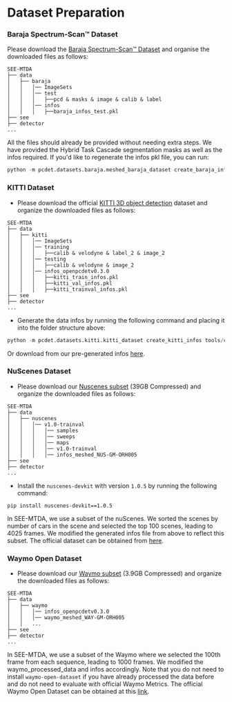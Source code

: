 # Dataset Preparation

### Baraja Spectrum-Scan™ Dataset
Please download the [Baraja Spectrum-Scan™ Dataset](https://unisyd-my.sharepoint.com/:u:/g/personal/julie_berrioperez_sydney_edu_au/EbBLKPoamxJGh6gmTAAv9hgBqo0w_d7JrHOfCzitZ8xI5Q?e=cP3uwH) and organise the downloaded files as follows:
```
SEE-MTDA
├── data
│   ├── baraja
│   │   │── ImageSets
│   │   │── test
│   │   │   ├──pcd & masks & image & calib & label
│   │   │── infos
│   │   │   ├──baraja_infos_test.pkl
├── see
├── detector
...
```
All the files should already be provided without needing extra steps. We have provided the Hybrid Task Cascade segmentation masks as well as the infos required. If you'd like to regenerate the infos pkl file, you can run:
```python 
python -m pcdet.datasets.baraja.meshed_baraja_dataset create_baraja_infos tools/cfgs/dataset_configs/baraja_dataset_meshed.yaml
```

### KITTI Dataset
* Please download the official [KITTI 3D object detection](http://www.cvlibs.net/datasets/kitti/eval_object.php?obj_benchmark=3d) dataset and organize the downloaded files as follows:
```
SEE-MTDA
├── data
│   ├── kitti
│   │   │── ImageSets
│   │   │── training
│   │   │   ├──calib & velodyne & label_2 & image_2 
│   │   │── testing
│   │   │   ├──calib & velodyne & image_2
│   │   │── infos_openpcdetv0.3.0
│   │   │   ├──kitti_train_infos.pkl
│   │   │   ├──kitti_val_infos.pkl
│   │   │   ├──kitti_trainval_infos.pkl
├── see
├── detector
...
```

* Generate the data infos by running the following command and placing it into the folder structure above: 
```python 
python -m pcdet.datasets.kitti.kitti_dataset create_kitti_infos tools/cfgs/dataset_configs/kitti_dataset.yaml
```
Or download from our pre-generated infos [here](https://drive.google.com/drive/folders/1BanTsv8zWqmL7W1C_QXpultB0b01tnh3?usp=sharing).

### NuScenes Dataset

* Please download our [Nuscenes subset](https://unisyd-my.sharepoint.com/:u:/g/personal/julie_berrioperez_sydney_edu_au/Ea6MW4jPciVDttZx2iXVaOoBRZHnz1uAMMKiI2yATtbiHw?e=vflIjI) (39GB Compressed) and 
organize the downloaded files as follows: 
```
SEE-MTDA
├── data
│   ├── nuscenes
│   │   │── v1.0-trainval
│   │   │   │── samples
│   │   │   │── sweeps
│   │   │   │── maps
│   │   │   │── v1.0-trainval  
│   │   │   │── infos_meshed_NUS-GM-ORH005
├── see
├── detector
...
```

* Install the `nuscenes-devkit` with version `1.0.5` by running the following command: 
```shell script
pip install nuscenes-devkit==1.0.5
```
In SEE-MTDA, we use a subset of the nuScenes. We sorted the scenes by number of cars in the scene and selected the top 100 scenes, leading to 4025 frames. We modified the generated infos file from above to reflect this subset. The official dataset can be obtained from [here](https://www.nuscenes.org/download).

### Waymo Open Dataset
* Please download our [Waymo subset](https://unisyd-my.sharepoint.com/:u:/g/personal/julie_berrioperez_sydney_edu_au/EUseiL7sd-tLt3DwzcLq0YUB1rhlam-PORdgjIbOc9zBMA?e=EuJ4I9) (3.9GB Compressed) and organize the downloaded files as follows: 
```
SEE-MTDA
├── data
│   ├── waymo
│   │   │── infos_openpcdetv0.3.0
│   │   │── waymo_meshed_WAY-GM-ORH005
│   │   ...
├── see
├── detector
...
```
In SEE-MTDA, we use a subset of the Waymo where we selected the 100th frame from each sequence, leading to 1000 frames. We modified the waymo_processed_data and infos accordingly. Note that you do not need to install `waymo-open-dataset` if you have already processed the data before and do not need to evaluate with official Waymo Metrics. The official Waymo Open Dataset can be obtained at this [link](https://waymo.com/open/download/).
